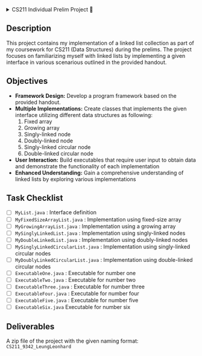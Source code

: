 <details>
  <summary>CS211 Individual Prelim Project 📘</summary>
  | Author: Leonhard Leung <br>
  | Course: CS211 <br>
  | Class Code: 9342
</details>

## Description
This project contains my implementation of a linked list collection as part of my coursework for CS211 (Data Structures) during the prelims. The project focuses on familiarizing myself with linked lists by implementing a given interface in various scenarious outlined in the provided handout.

## Objectives
* __Framework Design:__ Develop a program framework based on the provided handout.
* __Multiple Implementations:__ Create classes that implements the given interface utilizing different data structures as following:
  1. Fixed array
  2. Growing array
  3. Singly-linked node
  4. Doubly-linked node
  5. Singly-linked circular node
  6. Double-linked circular node
* __User Interaction:__ Build executables that require user input to obtain data and demonstrate the functionality of each implementation
* __Enhanced Understanding:__ Gain a comprehensive understanding of linked lists by exploring various implementations

## Task Checklist
- [ ] `MyList.java` : Interface definition
- [ ] `MyFixedSizeArrayList.java` : Implementation using fixed-size array
- [ ] `MyGrowingArrayList.java` : Implementation using a growing array
- [ ] `MySinglyLinkedList.java` : Implementation using singly-linked nodes
- [ ] `MyDoubleLinkedList.java` : Implementation using doubly-linked nodes
- [ ] `MySinglyLinkedCircularList.java` : Implementation using singly-linked circular nodes
- [ ] `MyDoublyLinkedCircularList.java` : Implementation using double-linked circular nodes
- [ ] `ExecutableOne.java` : Executable for number one
- [ ] `ExecutableTwo.java` : Executable for number two
- [ ] `ExecutableThree.java` : Executable for number three
- [ ] `ExecutableFour.java` : Executable for number four
- [ ] `ExecutableFive.java` : Executable for number five
- [ ] `ExecutableSix.java` Executable for number six

## Deliverables
A zip file of the project with the given naming format: `CS211_9342_LeungLeonhard`
